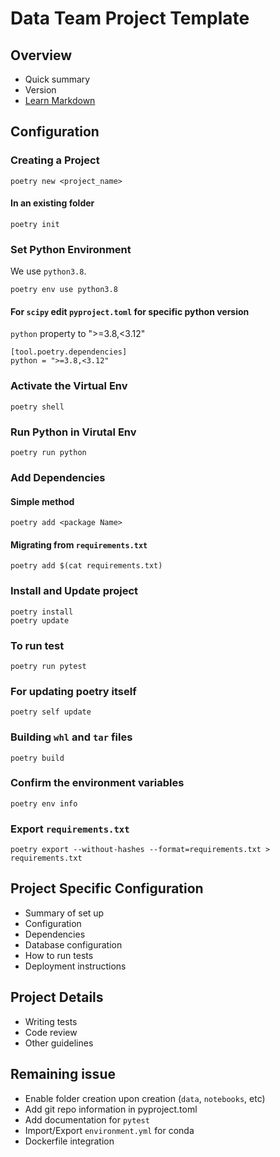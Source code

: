# Data Team Project Template #
## Overview ##
* Quick summary
* Version
* [Learn Markdown](https://bitbucket.org/tutorials/markdowndemo)

## Configuration ##

### Creating a Project

```
poetry new <project_name>
```

#### In an existing folder 

```
poetry init
```

### Set Python Environment 

We use `python3.8`. 

```
poetry env use python3.8
```

#### For `scipy` edit `pyproject.toml` for specific python version

`python` property to ">=3.8,<3.12"

```
[tool.poetry.dependencies]
python = ">=3.8,<3.12"
```

### Activate the Virtual Env 

```
poetry shell 
```
### Run Python in Virutal Env

```
poetry run python 
```

### Add Dependencies

#### Simple method

```
poetry add <package Name>
```

#### Migrating from `requirements.txt` 

```
poetry add $(cat requirements.txt)
```

### Install and Update project

```
poetry install
poetry update
```

### To run test 

```
poetry run pytest
```

### For updating poetry itself

```
poetry self update
```

### Building `whl` and `tar` files


```
poetry build 
```

### Confirm the environment variables

```
poetry env info
```

### Export `requirements.txt` 

```
poetry export --without-hashes --format=requirements.txt > requirements.txt
```



## Project Specific Configuration ##
* Summary of set up
* Configuration
* Dependencies
* Database configuration
* How to run tests
* Deployment instructions

## Project Details ##

* Writing tests
* Code review
* Other guidelines

## Remaining issue

* Enable folder creation upon creation (`data`, `notebooks`, etc)
* Add git repo information in pyproject.toml
* Add documentation for `pytest` 
* Import/Export `environment.yml` for conda
* Dockerfile integration


